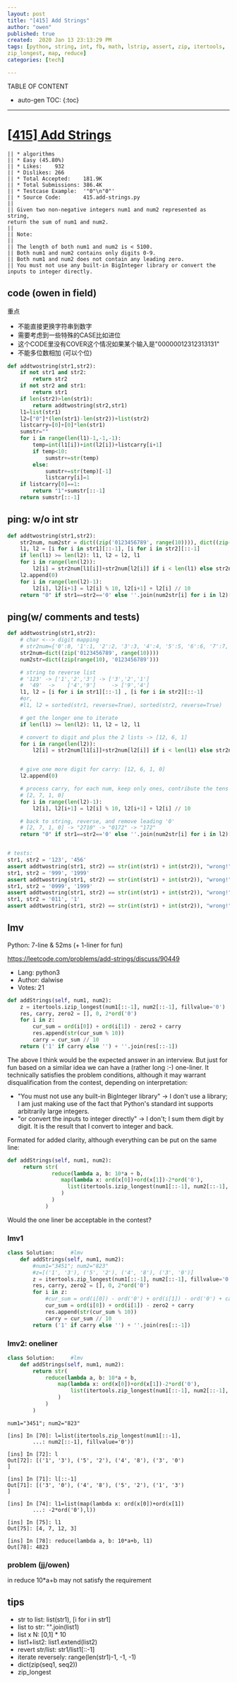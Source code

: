 ```yaml
---
layout: post
title: "[415] Add Strings"
author: "owen"
published: true
created:  2020 Jan 13 23:13:29 PM
tags: [python, string, int, fb, math, lstrip, assert, zip, itertools,
zip_longest, map, reduce]
categories: [tech]

---
```


TABLE OF CONTENT

* auto-gen TOC:
{:toc}

- - -

# [[415] Add Strings](https://leetcode.com/problems/add-strings/description/)

    || * algorithms
    || * Easy (45.80%)
    || * Likes:    932
    || * Dislikes: 266
    || * Total Accepted:    181.9K
    || * Total Submissions: 386.4K
    || * Testcase Example:  '"0"\n"0"'
    || * Source Code:       415.add-strings.py
    ||
    || Given two non-negative integers num1 and num2 represented as string,
    return the sum of num1 and num2.
    ||
    || Note:
    ||
    || The length of both num1 and num2 is < 5100.
    || Both num1 and num2 contains only digits 0-9.
    || Both num1 and num2 does not contain any leading zero.
    || You must not use any built-in BigInteger library or convert the inputs to integer directly.

## code (owen in field)

重点

- 不能直接更换字符串到数字
- 需要考虑到一些特殊的CASE比如进位
- 这个CODE里没有COVER这个情况如果某个输入是"00000012312313131"
- 不能多位数相加 (可以个位)

```python
def addtwostring(str1,str2):
    if not str1 and str2:
        return str2
    if not str2 and str1:
        return str1
    if len(str2)>len(str1):
        return addtwostring(str2,str1)
    l1=list(str1)
    l2=["0"]*(len(str1)-len(str2))+list(str2)
    listcarry=[0]+[0]*len(str1)
    sumstr=""
    for i in range(len(l1)-1,-1,-1):
        temp=int(l1[i])+int(l2[i])+listcarry[i+1]
        if temp<10:
            sumstr+=str(temp)
        else:
            sumstr+=str(temp)[-1]
            listcarry[i]=1
    if listcarry[0]==1:
        return "1"+sumstr[::-1]
    return sumstr[::-1]
```

## ping: w/o int str

```python
def addtwostring(str1,str2):
    str2num, num2str = dict((zip('0123456789', range(10)))), dict((zip(range(10), '0123456789')))
    l1, l2 = [i for i in str1][::-1], [i for i in str2][::-1]
    if len(l1) >= len(l2): l1, l2 = l2, l1
    for i in range(len(l2)):
        l2[i] = str2num[l1[i]]+str2num[l2[i]] if i < len(l1) else str2num[l2[i]]
    l2.append(0)
    for i in range(len(l2)-1):
        l2[i], l2[i+1] = l2[i] % 10, l2[i+1] + l2[i] // 10
    return "0" if str1==str2=='0' else ''.join(num2str[i] for i in l2)[::-1].lstrip('0')
```

## ping(w/ comments and tests)

```python
def addtwostring(str1,str2):
    # char <--> digit mapping
    # str2num={'0':0, '1':1, '2':2, '3':3, '4':4, '5':5, '6':6, '7':7, '8':8, '9':9}
    str2num=dict((zip('0123456789', range(10))))
    num2str=dict((zip(range(10), '0123456789')))

    # string to reverse list
    # '123' -> ['1','2','3'] -> ['3','2','1']
    #  '49'  ->    ['4','9']     -> ['9','4']
    l1, l2 = [i for i in str1][::-1] , [i for i in str2][::-1]
    #or,
    #l1, l2 = sorted(str1, reverse=True), sorted(str2, reverse=True)

    # get the longer one to iterate
    if len(l1) >= len(l2): l1, l2 = l2, l1

    # convert to digit and plus the 2 lists -> [12, 6, 1]
    for i in range(len(l2)):
        l2[i] = str2num[l1[i]]+str2num[l2[i]] if i < len(l1) else str2num[l2[i]]


    # give one more digit for carry: [12, 6, 1, 0]
    l2.append(0)

    # process carry, for each num, keep only ones, contribute the tens
    # [2, 7, 1, 0]
    for i in range(len(l2)-1):
        l2[i], l2[i+1] = l2[i] % 10, l2[i+1] + l2[i] // 10

    # back to string, reverse, and remove leading '0'
    # [2, 7, 1, 0] -> "2710" -> "0172" -> "172"
    return "0" if str1==str2=='0' else ''.join(num2str[i] for i in l2)[::-1].lstrip('0')


# tests:
str1, str2 = '123', '456'
assert addtwostring(str1, str2) == str(int(str1) + int(str2)), "wrong!"
str1, str2 = '999', '1999'
assert addtwostring(str1, str2) == str(int(str1) + int(str2)), "wrong!"
str1, str2 = '0999', '1999'
assert addtwostring(str1, str2) == str(int(str1) + int(str2)), "wrong!"
str1, str2 = '011', '1'
assert addtwostring(str1, str2) == str(int(str1) + int(str2)), "wrong!"
```

## lmv

Python: 7-line & 52ms (+ 1-liner for fun)

https://leetcode.com/problems/add-strings/discuss/90449

* Lang:    python3
* Author:  dalwise
* Votes:   21

```python
def addStrings(self, num1, num2):
    z = itertools.izip_longest(num1[::-1], num2[::-1], fillvalue='0')
    res, carry, zero2 = [], 0, 2*ord('0')
    for i in z:
        cur_sum = ord(i[0]) + ord(i[1]) - zero2 + carry
        res.append(str(cur_sum % 10))
        carry = cur_sum // 10
    return ('1' if carry else '') + ''.join(res[::-1])
```

The above I think would be the expected answer in an interview. But just for fun
based on a similar idea we can have a (rather long :-) one-liner. It technically
satisfies the problem conditions, although it may warrant disqualification from
the contest, depending on interpretation:

 - "You must not use any built-in BigInteger library" -> I don't use a library;
   I am just making use of the fact that Python's standard int supports
   arbitrarily large integers.
 - "or convert the inputs to integer directly" -> I don't; I sum them digit by
   digit. It is the result that I convert to integer and back.

Formated for added clarity, although everything can be put on the same line:

```python
def addStrings(self, num1, num2):
     return str(
              reduce(lambda a, b: 10*a + b,
                 map(lambda x: ord(x[0])+ord(x[1])-2*ord('0'),
                   list(itertools.izip_longest(num1[::-1], num2[::-1], fillvalue='0'))[::-1]
                 )
              )
            )
```

Would the one liner be acceptable in the contest?

### lmv1


```python
class Solution:     #lmv
    def addStrings(self, num1, num2):
        #num1="3451"; num2="823"
        #z=[('1', '3'), ('5', '2'), ('4', '8'), ('3', '0')]
        z = itertools.zip_longest(num1[::-1], num2[::-1], fillvalue='0')
        res, carry, zero2 = [], 0, 2*ord('0')
        for i in z:
            #cur_sum = ord(i[0]) - ord('0') + ord(i[1]) - ord('0') + carry
            cur_sum = ord(i[0]) + ord(i[1]) - zero2 + carry
            res.append(str(cur_sum % 10))
            carry = cur_sum // 10
        return ('1' if carry else '') + ''.join(res[::-1])
```

### lmv2: oneliner

```python
class Solution:     #lmv
    def addStrings(self, num1, num2):
        return str(
            reduce(lambda a, b: 10*a + b,
                map(lambda x: ord(x[0])+ord(x[1])-2*ord('0'),
                    list(itertools.zip_longest(num1[::-1], num2[::-1], fillvalue='0'))[::-1]
                )
            )
        )
```

    num1="3451"; num2="823"

    [ins] In [70]: l=list(itertools.zip_longest(num1[::-1],
            ...: num2[::-1], fillvalue='0'))

    [ins] In [72]: l
    Out[72]: [('1', '3'), ('5', '2'), ('4', '8'), ('3', '0')
    ]

    [ins] In [71]: l[::-1]
    Out[71]: [('3', '0'), ('4', '8'), ('5', '2'), ('1', '3')
    ]

    [ins] In [74]: l1=list(map(lambda x: ord(x[0])+ord(x[1])
            ...: -2*ord('0'),l))

    [ins] In [75]: l1
    Out[75]: [4, 7, 12, 3]

    [ins] In [78]: reduce(lambda a, b: 10*a+b, l1)
    Out[78]: 4823

### problem (jj/owen)

in reduce 10*a+b may not satisfy the requirement

## tips

* str to list: list(str1), [i for i in str1]
* list to str: "".join(list1)
* list x N: [0,1] * 10
* list1+list2: list1.extend(list2)
* revert str/list: str1/list1[::-1]
* iterate reversely: range(len(str1)-1, -1, -1)
* dict(zip(seq1, seq2))
* zip_longest
